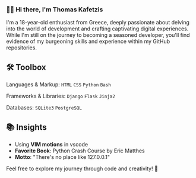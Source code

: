 ### 👋🏻 Hi there, I'm Thomas Kafetzis

I'm a 18-year-old enthusiast from Greece, deeply passionate about delving into the world of development and crafting captivating digital experiences. While I'm still on the journey to becoming a seasoned developer, you'll find evidence of my burgeoning skills and experience within my GitHub repositories.

## 🛠️ Toolbox

Languages & Markup: `HTML` `CSS` `Python` `Bash`

Frameworks & Libraries: `Django` `Flask` `Jinja2`

Databases: `SQLite3` `PostgreSQL`

## 📚 Insights

* Using **VIM motions** in vscode
* **Favorite Book**: Python Crash Course by Eric Matthes
* **Motto**: "There's no place like 127.0.0.1"

Feel free to explore my journey through code and creativity! 🚀
